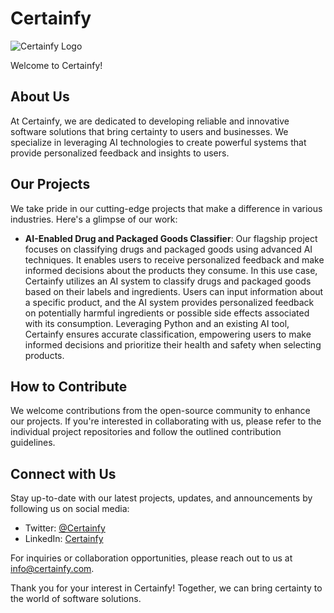 # Certainfy

![Certainfy Logo](https://example.com/logo.png)

Welcome to Certainfy!

## About Us

At Certainfy, we are dedicated to developing reliable and innovative software solutions that bring certainty to users and businesses. We specialize in leveraging AI technologies to create powerful systems that provide personalized feedback and insights to users. 


## Our Projects

We take pride in our cutting-edge projects that make a difference in various industries. Here's a glimpse of our work:

- **AI-Enabled Drug and Packaged Goods Classifier**: Our flagship project focuses on classifying drugs and packaged goods using advanced AI techniques. It enables users to receive personalized feedback and make informed decisions about the products they consume. In this use case, Certainfy utilizes an AI system to classify drugs and packaged goods based on their labels and ingredients. Users can input information about a specific product, and the AI system provides personalized feedback on potentially harmful ingredients or possible side effects associated with its consumption. Leveraging Python and an existing AI tool, Certainfy ensures accurate classification, empowering users to make informed decisions and prioritize their health and safety when selecting products.

## How to Contribute

We welcome contributions from the open-source community to enhance our projects. If you're interested in collaborating with us, please refer to the individual project repositories and follow the outlined contribution guidelines.

## Connect with Us

Stay up-to-date with our latest projects, updates, and announcements by following us on social media:

- Twitter: [@Certainfy](https://twitter.com/Certainfy)
- LinkedIn: [Certainfy](https://www.linkedin.com/company/certainfy)

For inquiries or collaboration opportunities, please reach out to us at [info@certainfy.com](mailto:info@certainfy.com).

Thank you for your interest in Certainfy! Together, we can bring certainty to the world of software solutions.

